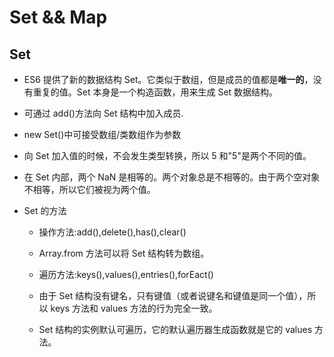 # Set && Map

## Set

- ES6 提供了新的数据结构 Set。它类似于数组，但是成员的值都是**唯一的**，没有重复的值。Set 本身是一个构造函数，用来生成 Set 数据结构。

- 可通过 add()方法向 Set 结构中加入成员.
- new Set()中可接受数组/类数组作为参数
- 向 Set 加入值的时候，不会发生类型转换，所以 5 和"5"是两个不同的值。
- 在 Set 内部，两个 NaN 是相等的。两个对象总是不相等的。由于两个空对象不相等，所以它们被视为两个值。
- Set 的方法

  - 操作方法:add(),delete(),has(),clear()
  - Array.from 方法可以将 Set 结构转为数组。

  - 遍历方法:keys(),values(),entries(),forEact()
  - 由于 Set 结构没有键名，只有键值（或者说键名和键值是同一个值），所以 keys 方法和 values 方法的行为完全一致。
  - Set 结构的实例默认可遍历，它的默认遍历器生成函数就是它的 values 方法。
